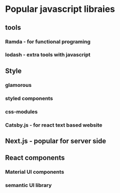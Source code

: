 # Popular javascript libraies
## tools
### Ramda - for functional programing
### lodash - extra tools with javascript

## Style
### glamorous 
### styled components
### css-modules

### Catsby.js - for react text based website
## Next.js - popular for server side

## React components
### Material UI components
### semantic UI library
